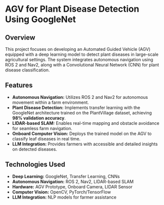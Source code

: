 # AGV for Plant Disease Detection Using GoogleNet  

## Overview  
This project focuses on developing an Automated Guided Vehicle (AGV) equipped with a deep learning model to detect plant diseases in large-scale agricultural settings. The system integrates autonomous navigation using ROS 2 and Nav2, along with a Convolutional Neural Network (CNN) for plant disease classification.  

## Features  
- **Autonomous Navigation:** Utilizes ROS 2 and Nav2 for autonomous movement within a farm environment.  
- **Plant Disease Detection:** Implements transfer learning with the GoogleNet architecture trained on the PlantVillage dataset, achieving **98% validation accuracy**.  
- **LIDAR-based SLAM:** Enables real-time mapping and obstacle avoidance for seamless farm navigation.  
- **Onboard Computer Vision:** Deploys the trained model on the AGV to classify leaf diseases in real time.  
- **LLM Integration:** Provides farmers with accessible and detailed insights on detected diseases.  

## Technologies Used  
- **Deep Learning:** GoogleNet, Transfer Learning, CNNs  
- **Autonomous Navigation:** ROS 2, Nav2, LIDAR-based SLAM  
- **Hardware:** AGV Prototype, Onboard Camera, LIDAR Sensor  
- **Computer Vision:** OpenCV, PyTorch/TensorFlow  
- **LLM Integration:** NLP models for farmer assistance

